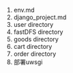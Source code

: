 1. env.md
2. django_project.md
3. user directory
4. fastDFS directory
5. goods directory
6. cart directory
7. order directory
8. 部署uwsgi

